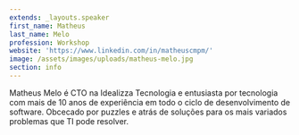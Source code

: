 ```yaml
---
extends: _layouts.speaker
first_name: Matheus
last_name: Melo
profession: Workshop
website: 'https://www.linkedin.com/in/matheuscmpm/'
image: /assets/images/uploads/matheus-melo.jpg
section: info
---
```

Matheus Melo é CTO na Idealizza Tecnologia e entusiasta por tecnologia com mais de 10 anos de experiência em todo o ciclo de desenvolvimento de software. Obcecado por puzzles e atrás de soluções para os mais variados problemas que TI pode resolver.
